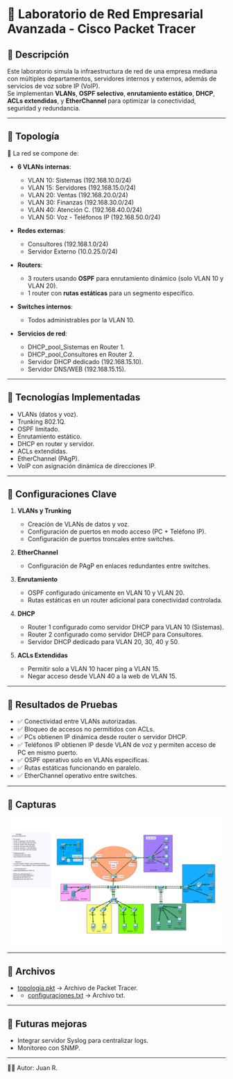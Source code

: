 # 🏢 Laboratorio de Red Empresarial Avanzada - Cisco Packet Tracer

## 🔹 Descripción
Este laboratorio simula la infraestructura de red de una empresa mediana con múltiples departamentos, servidores internos y externos, además de servicios de voz sobre IP (VoIP).  
Se implementan **VLANs**, **OSPF selectivo**, **enrutamiento estático**, **DHCP**, **ACLs extendidas**, y **EtherChannel** para optimizar la conectividad, seguridad y redundancia.

---

## 🔹 Topología
📌 La red se compone de:  

- **6 VLANs internas**:  
  - VLAN 10: Sistemas (192.168.10.0/24)  
  - VLAN 15: Servidores (192.168.15.0/24)  
  - VLAN 20: Ventas (192.168.20.0/24)  
  - VLAN 30: Finanzas (192.168.30.0/24)  
  - VLAN 40: Atención C. (192.168.40.0/24)  
  - VLAN 50: Voz - Teléfonos IP (192.168.50.0/24)  

- **Redes externas**:  
  - Consultores (192.168.1.0/24)  
  - Servidor Externo (10.0.25.0/24)  

- **Routers**:  
  - 3 routers usando **OSPF** para enrutamiento dinámico (solo VLAN 10 y VLAN 20).  
  - 1 router con **rutas estáticas** para un segmento específico.  

- **Switches internos**:  
  - Todos administrables por la VLAN 10.  

- **Servicios de red**:  
  - DHCP_pool_Sistemas en Router 1.  
  - DHCP_pool_Consultores en Router 2.  
  - Servidor DHCP dedicado (192.168.15.10).  
  - Servidor DNS/WEB (192.168.15.15).  

---

## 🔹 Tecnologías Implementadas
- VLANs (datos y voz).  
- Trunking 802.1Q.  
- OSPF limitado.  
- Enrutamiento estático.  
- DHCP en router y servidor.  
- ACLs extendidas.  
- EtherChannel (PAgP).  
- VoIP con asignación dinámica de direcciones IP.  

---

## 🔹 Configuraciones Clave
1. **VLANs y Trunking**  
   - Creación de VLANs de datos y voz.  
   - Configuración de puertos en modo acceso (PC + Teléfono IP).  
   - Configuración de puertos troncales entre switches.  

2. **EtherChannel**  
   - Configuración de PAgP en enlaces redundantes entre switches.  

3. **Enrutamiento**  
   - OSPF configurado únicamente en VLAN 10 y VLAN 20.  
   - Rutas estáticas en un router adicional para conectividad controlada.  

4. **DHCP**  
   - Router 1 configurado como servidor DHCP para VLAN 10 (Sistemas).  
   - Router 2 configurado como servidor DHCP para Consultores.  
   - Servidor DHCP dedicado para VLAN 20, 30, 40 y 50.

5. **ACLs Extendidas**  
   - Permitir solo a VLAN 10 hacer ping a VLAN 15.  
   - Negar acceso desde VLAN 40 a la web de VLAN 15.  

---

## 🔹 Resultados de Pruebas
- ✅ Conectividad entre VLANs autorizadas.  
- ✅ Bloqueo de accesos no permitidos con ACLs.  
- ✅ PCs obtienen IP dinámica desde router o servidor DHCP.  
- ✅ Teléfonos IP obtienen IP desde VLAN de voz y permiten acceso de PC en mismo puerto.  
- ✅ OSPF operativo solo en VLANs especificas.  
- ✅ Rutas estáticas funcionando en paralelo.  
- ✅ EtherChannel operativo entre switches.  

---

## 🔹 Capturas
![Topología de red](Mylab.png)

---

## 🔹 Archivos
- [topologia.pkt](Mylab.pkt) → Archivo de Packet Tracer.
- - [configuraciones.txt](configuraciones.txt) → Archivo txt.
    
---

## 🔹 Futuras mejoras  
- Integrar servidor Syslog para centralizar logs.  
- Monitoreo con SNMP.  

---
👨‍💻 Autor: Juan R.




